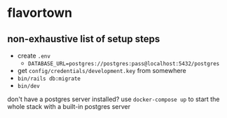# flavortown

## non-exhaustive list of setup steps 
- create `.env`
    - `DATABASE_URL=postgres://postgres:pass@localhost:5432/postgres`
- get `config/credentials/development.key` from somewhere
- `bin/rails db:migrate`
- `bin/dev`

don't have a postgres server installed? use `docker-compose up` to start the
whole stack with a built-in postgres server
